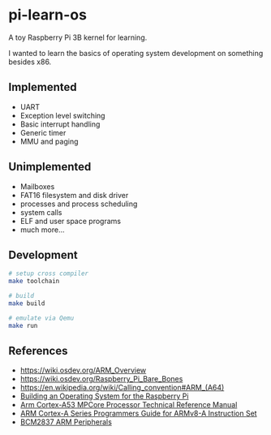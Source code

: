 # pi-learn-os

A toy Raspberry Pi 3B kernel for learning.

I wanted to learn the basics of operating system development on something besides x86.

## Implemented

- UART
- Exception level switching
- Basic interrupt handling
- Generic timer
- MMU and paging

## Unimplemented

- Mailboxes
- FAT16 filesystem and disk driver
- processes and process scheduling
- system calls
- ELF and user space programs
- much more...

## Development

```sh
# setup cross compiler
make toolchain

# build
make build

# emulate via Qemu
make run
```

## References

- https://wiki.osdev.org/ARM_Overview
- https://wiki.osdev.org/Raspberry_Pi_Bare_Bones
- https://en.wikipedia.org/wiki/Calling_convention#ARM_(A64)
- [Building an Operating System for the Raspberry Pi](https://jsandler18.github.io/)
- [Arm Cortex-A53 MPCore Processor Technical Reference Manual](https://developer.arm.com/documentation/ddi0500/latest/)
- [ARM Cortex-A Series Programmers Guide for ARMv8-A Instruction Set](https://developer.arm.com/documentation/den0024/a/The-A64-instruction-set)
- [BCM2837 ARM Peripherals](https://cs140e.sergio.bz/docs/BCM2837-ARM-Peripherals.pdf)
